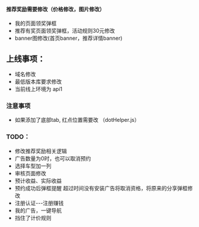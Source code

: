 
#### 推荐奖励需要修改（价格修改，图片修改）
  - 我的页面领奖弹框
  - 推荐有奖页面领奖弹框，活动规则30元修改
  - banner图修改(首页banner，推荐详情banner)

## 上线事项：
  - 域名修改
  - 最低版本库要求修改
  - 当前线上环境为 api1

### 注意事项
  - 如果添加了底部tab, 红点位置需要改 （dotHelper.js）

### TODO：
  - 修改推荐奖励相关逻辑
  - 广告数量为0时，也可以取消预约
  - 选择车型加一列
  - 审核页面修改
  - 预计收益、实际收益
  - 预约成功后弹框提醒 超过时间没有安装广告将取消资格，将原来的分享弹框修改
  - 注册认证---注册赚钱
  - 我的广告，一键导航
  - 挡住了计价规则

